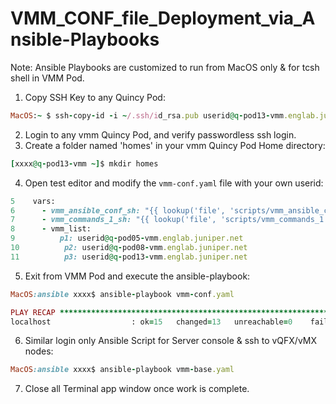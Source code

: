 # VMM_CONF_file_Deployment_via_Ansible-Playbooks

Note: Ansible Playbooks are customized to run from MacOS only & for tcsh shell in VMM Pod. 

1. Copy SSH Key to any Quincy Pod:
  ```ruby
  MacOS:~ $ ssh-copy-id -i ~/.ssh/id_rsa.pub userid@q-pod13-vmm.englab.juniper.net
  ```
2. Login to any vmm Quincy Pod, and verify passwordless ssh login.
3. Create a folder named 'homes' in your vmm Quincy Pod Home directory:
  ```ruby
  [xxxx@q-pod13-vmm ~]$ mkdir homes
  ```
4. Open test editor and modify the `vmm-conf.yaml` file with your own userid:

  ```ruby
  5    vars:
  6      - vmm_ansible_conf_sh: "{{ lookup('file', 'scripts/vmm_ansible_conf.sh').splitlines() }}"
  7      - vmm_commands_1_sh: "{{ lookup('file', 'scripts/vmm_commands_1.sh').splitlines() }}"
  8      - vmm_list:
  9          p1: userid@q-pod05-vmm.englab.juniper.net
 10          p2: userid@q-pod08-vmm.englab.juniper.net
 11          p3: userid@q-pod13-vmm.englab.juniper.net
  ```
  
5. Exit from VMM Pod and execute the ansible-playbook:
  
  ```ruby
  MacOS:ansible xxxx$ ansible-playbook vmm-conf.yaml
  
  PLAY RECAP *****************************************************************************************************
  localhost                  : ok=15   changed=13   unreachable=0    failed=0    skipped=0    rescued=0    ignored=0
  ```


6. Similar login only Ansible Script for Server console & ssh to vQFX/vMX nodes:

  ```ruby
  MacOS:ansible xxxx$ ansible-playbook vmm-base.yaml
  ```
  
7. Close all Terminal app window once work is complete.
